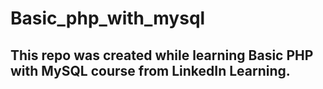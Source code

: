 # Basic_php_with_mysql
## This repo was created while learning Basic PHP with MySQL course from LinkedIn Learning.
